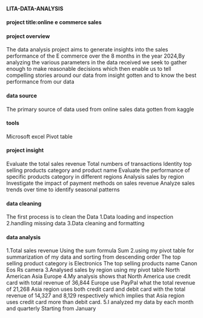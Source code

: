 #### LITA-DATA-ANALYSIS
#### project title:online e commerce sales

#### project overview
The data analysis project aims to generate insights into the sales performance of the E commerce over the 8 months in the year 2024,By analyzing the various parameters in the data received we seek to gather enough to make reasonable decisions which then enable us to tell compelling stories around our data from insight gotten and to know the best performance from our data
#### data source 
The primary source of data used from online sales data gotten from kaggle
#### tools
Microsoft excel 
Pivot table
#### project insight
Evaluate the total sales revenue 
Total numbers of transactions 
Identity top selling products category and product name 
Evaluate the performance of specific products category in different regions 
Analysis sales by region
Investigate the impact of payment methods on sales revenue 
Analyze sales trends over time to identify seasonal patterns 
#### data cleaning
The first process is to clean the Data
1.Data loading and inspection 
2.handling missing data
3.Data cleaning and formatting 
#### data analysis
1.Total sales revenue 
Using the sum formula 
Sum
2.using my pivot table for summarization of my data and sorting from descending order
The top selling product category is Electronics 
The top selling products name
Canon Eos Rs camera
3.Analysed sales by region using my pivot table
North American 
Asia
Europe 
4.My analysis shows that North America use credit card with total revenue of 36,844
Europe use PayPal what the total revenue of 21,268
Asia region uses both credit card and debit card with the total revenue of 14,327 and 8,129 respectively which implies that Asia region uses credit card more than debit card.
5.I analyzed my data by each month and quarterly 
Starting from January 



